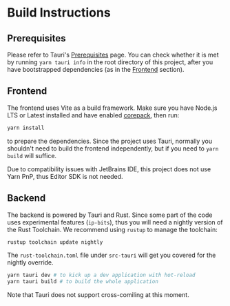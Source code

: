 # Build Instructions

## Prerequisites

Please refer to Tauri's [Prerequisites](https://tauri.app/v1/guides/getting-started/prerequisites) page. You can check whether it is met by running `yarn tauri info` in the root directory of this project, after you have bootstrapped dependencies (as in the [Frontend](#frontend) section).

## Frontend

The frontend uses Vite as a build framework. Make sure you have Node.js LTS or Latest installed and have enabled [corepack](https://nodejs.org/api/corepack.html), then run:

```bash
yarn install
```

to prepare the dependencies. Since the project uses Tauri, normally you shouldn't need to build the frontend independently, but if you need to `yarn build` will suffice. 

Due to compatibility issues with JetBrains IDE, this project does not use Yarn PnP, thus Editor SDK is not needed.

## Backend

The backend is powered by Tauri and Rust. Since some part of the code uses experimental features (`ip-bits`), thus you will need a nightly version of the Rust Toolchain. We recommend using `rustup` to manage the toolchain:

```bash
rustup toolchain update nightly
```

The `rust-toolchain.toml` file under `src-tauri` will get you covered for the nightly override.

```bash
yarn tauri dev # to kick up a dev application with hot-reload
yarn tauri build # to build the whole application
```

Note that Tauri does not support cross-comiling at this moment.
